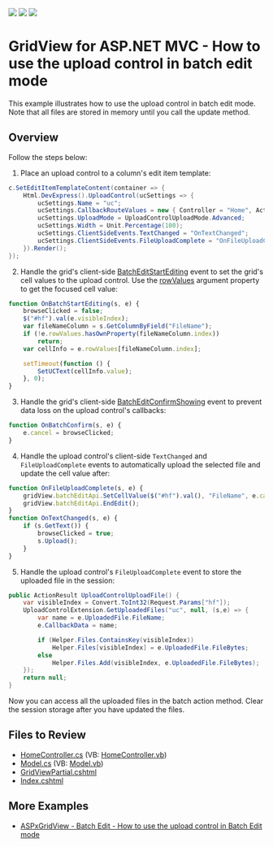 <!-- default badges list -->
![](https://img.shields.io/endpoint?url=https://codecentral.devexpress.com/api/v1/VersionRange/128549571/14.1.8%2B)
[![](https://img.shields.io/badge/Open_in_DevExpress_Support_Center-FF7200?style=flat-square&logo=DevExpress&logoColor=white)](https://supportcenter.devexpress.com/ticket/details/T191714)
[![](https://img.shields.io/badge/📖_How_to_use_DevExpress_Examples-e9f6fc?style=flat-square)](https://docs.devexpress.com/GeneralInformation/403183)
<!-- default badges end -->

# GridView for ASP.NET MVC - How to use the upload control in batch edit mode

This example illustrates how to use the upload control in batch edit mode. Note that all files are stored in memory until you call the update method.

## Overview

Follow the steps below:

1. Place an upload control to a column's edit item template:

```cs
c.SetEditItemTemplateContent(container => {
    Html.DevExpress().UploadControl(ucSettings => {
        ucSettings.Name = "uc";
        ucSettings.CallbackRouteValues = new { Controller = "Home", Action = "UploadControlUploadFile" };
        ucSettings.UploadMode = UploadControlUploadMode.Advanced;
        ucSettings.Width = Unit.Percentage(100);
        ucSettings.ClientSideEvents.TextChanged = "OnTextChanged";
        ucSettings.ClientSideEvents.FileUploadComplete = "OnFileUploadComplete";
    }).Render();
});
```

2. Handle the grid's client-side [BatchEditStartEditing](https://docs.devexpress.com/AspNet/js-ASPxClientGridView.BatchEditStartEditing) event to set the grid's cell values to the upload control. Use the [rowValues](https://docs.devexpress.com/AspNet/js-ASPxClientGridViewBatchEditStartEditingEventArgs.rowValues) argument property to get the focused cell value:

```js
function OnBatchStartEditing(s, e) {
    browseClicked = false;
    $("#hf").val(e.visibleIndex);
    var fileNameColumn = s.GetColumnByField("FileName");
    if (!e.rowValues.hasOwnProperty(fileNameColumn.index))
        return;
    var cellInfo = e.rowValues[fileNameColumn.index];

    setTimeout(function () {
        SetUCText(cellInfo.value);
    }, 0);
}
```

3. Handle the grid's client-side [BatchEditConfirmShowing](https://docs.devexpress.com/AspNet/js-ASPxClientGridView.BatchEditConfirmShowing) event to prevent data loss on the upload control's callbacks:

```js
function OnBatchConfirm(s, e) {
    e.cancel = browseClicked;
}
```

4. Handle the upload control's client-side `TextChanged` and `FileUploadComplete` events to automatically upload the selected file and update the cell value after:

```js
function OnFileUploadComplete(s, e) {
    gridView.batchEditApi.SetCellValue($("#hf").val(), "FileName", e.callbackData);
    gridView.batchEditApi.EndEdit();
}
function OnTextChanged(s, e) {
    if (s.GetText()) {
        browseClicked = true;
        s.Upload();
    }
}

```

5. Handle the upload control's `FileUploadComplete` event to store the uploaded file in the session:

```cs
public ActionResult UploadControlUploadFile() {            
    var visibleIndex = Convert.ToInt32(Request.Params["hf"]);
    UploadControlExtension.GetUploadedFiles("uc", null, (s,e) => {
        var name = e.UploadedFile.FileName;
        e.CallbackData = name;

        if (Helper.Files.ContainsKey(visibleIndex))
            Helper.Files[visibleIndex] = e.UploadedFile.FileBytes;
        else
            Helper.Files.Add(visibleIndex, e.UploadedFile.FileBytes);
    });
    return null;
}
```

Now you can access all the uploaded files in the batch action method. Clear the session storage after you have updated the files.

## Files to Review

* [HomeController.cs](./CS/Sample/Controllers/HomeController.cs) (VB: [HomeController.vb](./VB/Sample/Controllers/HomeController.vb))
* [Model.cs](./CS/Sample/Models/Model.cs) (VB: [Model.vb](./VB/Sample/Models/Model.vb))
* [GridViewPartial.cshtml](./CS/Sample/Views/Home/GridViewPartial.cshtml)
* [Index.cshtml](./CS/Sample/Views/Home/Index.cshtml)

## More Examples

* [ASPxGridView - Batch Edit - How to use the upload control in Batch Edit mode](https://github.com/DevExpress-Examples/aspxgridview-batch-edit-how-to-use-the-upload-control-in-batch-edit-mode-t191652)

